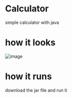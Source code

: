 # Calculator

simple calculator with java

# how it looks

![image](https://github.com/Yahia882/Calculator/assets/139001479/65a5c381-5eba-4be9-b985-66fb014c25e1)

# how it runs

download the jar file and run it
